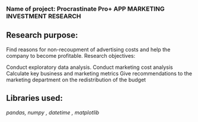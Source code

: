 ### Name of project: **Procrastinate Pro+ APP MARKETING INVESTMENT RESEARCH**
## Research purpose:
Find reasons for non-recoupment of advertising costs and help the company to become profitable.
Research objectives:

Conduct exploratory data analysis.
Conduct marketing cost analysis
Calculate key business and marketing metrics
Give recommendations to the marketing department on the redistribution of the budget
## Libraries used:
 *pandas, numpy , datetime , matplotlib*
